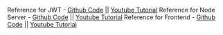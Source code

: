 Reference for JWT - [Github Code](https://github.com/iamshaunjp/MERN-Auth-Tutorial) || [Youtube Tutorial](https://youtube.com/playlist?list=PL4cUxeGkcC9g8OhpOZxNdhXggFz2lOuCT)
Reference for Node Server - [Github Code](https://youtube.com/playlist?list=PL4cUxeGkcC9jsz4LDYc6kv3ymONOKxwBU) || [Youtube Tutorial](https://github.com/iamshaunjp/node-crash-course)
Reference for Frontend - [Github Code](https://youtube.com/playlist?list=PL4cUxeGkcC9gZD-Tvwfod2gaISzfRiP9d) || [Youtube Tutorial](https://github.com/iamshaunjp/Complete-React-Tutorial)
